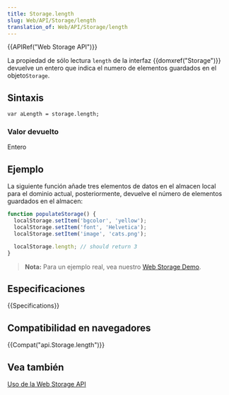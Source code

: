 ```yaml
---
title: Storage.length
slug: Web/API/Storage/length
translation_of: Web/API/Storage/length
---
```


{{APIRef("Web Storage API")}}

La propiedad de sólo lectura `length` de la interfaz {{domxref("Storage")}} devuelve un entero que indica el numero de elementos guardados en el objeto`Storage`.

## Sintaxis

```
var aLength = storage.length;
```

### Valor devuelto

Entero

## Ejemplo

La siguiente función añade tres elementos de datos en el almacen local para el dominio actual, posteriormente, devuelve el número de elementos guardados en el almacen:

```js
function populateStorage() {
  localStorage.setItem('bgcolor', 'yellow');
  localStorage.setItem('font', 'Helvetica');
  localStorage.setItem('image', 'cats.png');

  localStorage.length; // should return 3
}
```

> **Nota:** Para un ejemplo real, vea nuestro [Web Storage Demo](https://github.com/mdn/web-storage-demo).

## Especificaciones

{{Specifications}}

## Compatibilidad en navegadores

{{Compat("api.Storage.length")}}

## Vea también

[Uso de la Web Storage API](/es/docs/Web/API/Web_Storage_API/Using_the_Web_Storage_API)
